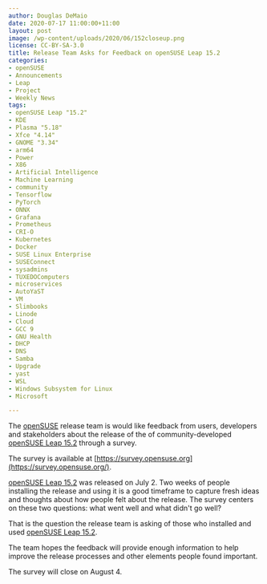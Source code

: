 ```yaml
---
author: Douglas DeMaio
date: 2020-07-17 11:00:00+11:00
layout: post
image: /wp-content/uploads/2020/06/152closeup.png
license: CC-BY-SA-3.0
title: Release Team Asks for Feedback on openSUSE Leap 15.2
categories:
- openSUSE
- Announcements
- Leap
- Project
- Weekly News
tags:
- openSUSE Leap "15.2"
- KDE
- Plasma "5.18"
- Xfce "4.14"
- GNOME "3.34"
- arm64
- Power
- X86
- Artificial Intelligence 
- Machine Learning
- community
- Tensorflow
- PyTorch
- ONNX
- Grafana
- Prometheus
- CRI-O
- Kubernetes
- Docker
- SUSE Linux Enterprise
- SUSEConnect
- sysadmins
- TUXEDOComputers
- microservices
- AutoYaST
- VM
- Slimbooks
- Linode
- Cloud
- GCC 9
- GNU Health
- DHCP
- DNS
- Samba
- Upgrade
- yast
- WSL
- Windows Subsystem for Linux
- Microsoft

---
```


The [openSUSE](https://www.opensuse.org/) release team is would like feedback from users, developers and stakeholders about the release of the of community-developed [openSUSE Leap 15.2](https://en.opensuse.org/Portal:15.2) through a survey.

The survey is available at [https://survey.opensuse.org](https://survey.opensuse.org/). 

[openSUSE Leap 15.2](https://en.opensuse.org/Portal:15.2) was released on July 2. Two weeks of people installing the release and using it is a good timeframe to capture fresh ideas and thoughts about how people felt about the release. The survey centers on these two questions: what went well and what didn't go well?

That is the question the release team is asking of those who installed and used [openSUSE Leap 15.2](https://en.opensuse.org/Portal:15.2). 

The team hopes the feedback will provide enough information to help improve the release processes and other elements people found important.

The survey will close on August 4. 
